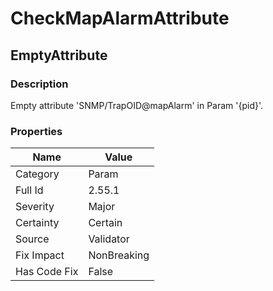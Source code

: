 ﻿---  
uid: Validator_2_55_1  
---

# CheckMapAlarmAttribute

## EmptyAttribute

### Description

Empty attribute 'SNMP\/TrapOID@mapAlarm' in Param '{pid}'.

### Properties

| Name         | Value       |
| ------------ | ----------- |
| Category     | Param       |
| Full Id      | 2.55.1      |
| Severity     | Major       |
| Certainty    | Certain     |
| Source       | Validator   |
| Fix Impact   | NonBreaking |
| Has Code Fix | False       |
